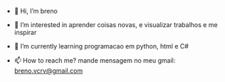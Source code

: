 - 👋 Hi, I’m breno
- 👀 I’m interested in aprender coisas novas, e visualizar trabalhos e me inspirar
- 🌱 I’m currently learning programacao em python, html e C#
  
- 📫 How to reach me? mande mensagem no meu gmail: breno.vcrv@gmail.com

<!---
Brenovcrv/Brenovcrv is a ✨ special ✨ repository because its `README.md` (this file) appears on your GitHub profile.
You can click the Preview link to take a look at your changes.
--->
